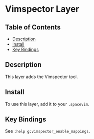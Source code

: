 # Vimspector Layer

## Table of Contents

<!-- vim-markdown-toc GFM -->
* [Description](#description)
* [Install](#install)
* [Key Bindings](#keybindings)

<!-- vim-markdown-toc -->

## Description

This layer adds the Vimspector tool.

## Install

To use this layer, add it to your `.spacevim`.

## Key Bindings

See `:help g:vimspector_enable_mappings`.
